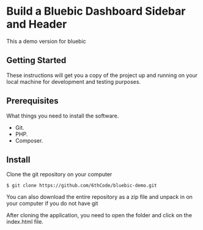 # Build a Bluebic Dashboard Sidebar and Header
This a demo version for bluebic

## Getting Started
These instructions will get you a copy of the project up and running on your local machine for development and testing purposes.

## Prerequisites
What things you need to install the software.

- Git.
- PHP.
- Composer.

## Install
Clone the git repository on your computer
```
$ git clone https://github.com/6thCode/bluebic-demo.git
```
You can also download the entire repository as a zip file and unpack in on your computer if you do not have git

After cloning the application, you need to open the folder and click on the index.html file.
```
